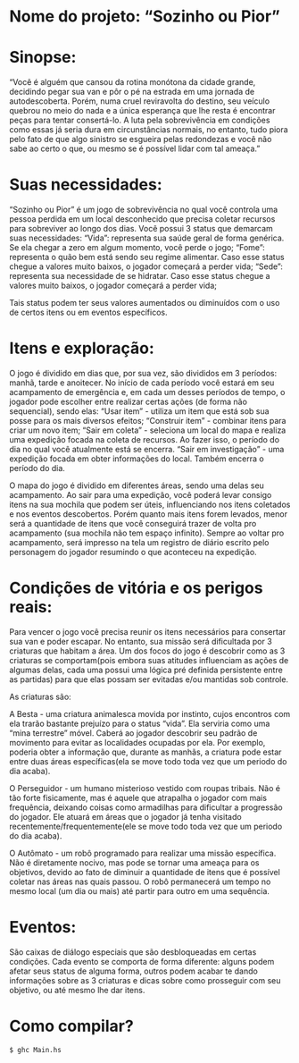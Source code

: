 # Nome do projeto: “Sozinho ou Pior”

# Sinopse:

“Você é alguém que cansou da rotina monótona da cidade grande, decidindo pegar sua van e pôr o pé na estrada em uma jornada de autodescoberta. Porém, numa cruel reviravolta do destino, seu veículo quebrou no meio do nada e a única esperança que lhe resta é encontrar peças para tentar consertá-lo. A luta pela sobrevivência em condições como essas já seria dura em circunstâncias normais, no entanto, tudo piora pelo fato de que algo sinistro se esgueira pelas redondezas e você não sabe ao certo o que, ou mesmo se é possível lidar com tal ameaça.”

# Suas necessidades:

“Sozinho ou Pior” é um jogo de sobrevivência no qual você controla uma pessoa perdida em um local desconhecido que precisa coletar recursos para sobreviver ao longo dos dias. Você possui 3 status que demarcam suas necessidades: 
“Vida”: representa sua saúde geral de forma genérica. Se ela chegar a zero em algum momento, você perde o jogo;
“Fome”: representa o quão bem está sendo seu regime alimentar. Caso esse status chegue a valores muito baixos, o jogador começará a perder vida;
“Sede”: representa sua necessidade de se hidratar. Caso esse status chegue a valores muito baixos, o jogador começará a perder vida;

Tais status podem ter seus valores aumentados ou diminuídos com o uso de certos itens ou em eventos específicos.

# Itens e exploração:

O jogo é dividido em dias que, por sua vez, são divididos em 3 períodos: manhã, tarde e anoitecer. No início de cada período você estará em seu acampamento de emergência e, em cada um desses períodos de tempo, o jogador pode escolher entre realizar certas ações (de forma não sequencial), sendo elas:
“Usar item” - utiliza um item que está sob sua posse para os mais diversos efeitos;
“Construir item” - combinar itens  para criar um novo item;
“Sair em coleta” - seleciona um local do mapa e realiza uma expedição focada na coleta de recursos. Ao fazer isso, o período do dia no qual você atualmente está se encerra.
“Sair em investigação” - uma expedição focada em obter informações do local. Também encerra o período do dia.

O mapa do jogo é dividido em diferentes áreas, sendo uma delas seu acampamento. Ao sair para uma expedição, você poderá levar consigo itens na sua mochila que podem ser úteis, influenciando nos itens coletados e nos eventos descobertos. Porém quanto mais itens forem levados, menor será a quantidade de itens que você conseguirá trazer de volta pro acampamento (sua mochila não tem espaço infinito). Sempre ao voltar pro acampamento, será impresso na tela um registro de diário escrito pelo personagem do jogador resumindo o que aconteceu na expedição.

# Condições de vitória e os perigos reais:

Para vencer o jogo você precisa reunir os itens necessários para consertar sua van e poder escapar. No entanto, sua missão será dificultada por 3 criaturas que habitam a área. Um dos focos do jogo é descobrir como as 3 criaturas se comportam(pois embora suas atitudes influenciam as ações de algumas delas, cada uma possui uma lógica pré definida persistente entre as partidas) para que elas possam ser evitadas e/ou mantidas sob controle. 

As criaturas são:

A Besta - uma criatura animalesca movida por instinto, cujos encontros com ela trarão bastante prejuízo para o status “vida”. Ela serviria como uma “mina terrestre” móvel. Caberá ao jogador descobrir seu padrão de movimento para evitar as localidades ocupadas por ela. Por exemplo, poderia obter a informação que, durante as manhãs, a criatura pode estar entre duas áreas específicas(ela se move todo toda vez que um periodo do dia acaba).

O Perseguidor - um humano misterioso vestido com roupas tribais. Não é tão forte fisicamente, mas é aquele que atrapalha o jogador com mais frequência, deixando coisas como armadilhas para dificultar a progressão do jogador. Ele atuará em áreas que o jogador já tenha visitado recentemente/frequentemente(ele se move todo toda vez que um periodo do dia acaba).

O Autômato - um robô programado para realizar uma missão específica. Não é diretamente nocivo, mas pode se tornar uma ameaça para os objetivos, devido ao fato de diminuir a quantidade de itens que é possível coletar nas áreas nas quais passou. O robô permanecerá um tempo no mesmo local (um dia ou mais) até partir para outro em uma sequência.

# Eventos:

São caixas de diálogo especiais que são desbloqueadas em certas condições. Cada evento se comporta de forma diferente: alguns podem afetar seus status de alguma forma, outros podem acabar te dando informações sobre as 3 criaturas e dicas sobre como prosseguir com seu objetivo, ou até mesmo lhe dar itens.

# Como compilar?

```Bash
$ ghc Main.hs
```
